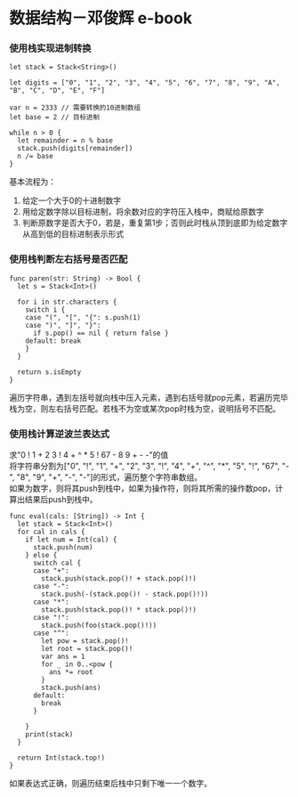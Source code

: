 # 数据结构－邓俊辉 e-book
### 使用栈实现进制转换
    let stack = Stack<String>()

    let digits = ["0", "1", "2", "3", "4", "5", "6", "7", "8", "9", "A", "B", "C", "D", "E", "F"]
    
    var n = 2333 // 需要转换的10进制数组
    let base = 2 // 目标进制
    
    while n > 0 {
      let remainder = n % base
      stack.push(digits[remainder])
      n /= base
    }
    
基本流程为：

1. 给定一个大于0的十进制数字
2. 用给定数字除以目标进制，将余数对应的字符压入栈中，商赋给原数字
3. 判断原数字是否大于0，若是，重复第1步；否则此时栈从顶到底即为给定数字从高到低的目标进制表示形式

### 使用栈判断左右括号是否匹配
    func paren(str: String) -> Bool {
      let s = Stack<Int>()
      
      for i in str.characters {
        switch i {
        case "(", "[", "{": s.push(1)
        case ")", "]", "}":
          if s.pop() == nil { return false }
        default: break
        }
      }
      
      return s.isEmpty
    }
    
遍历字符串，遇到左括号就向栈中压入元素，遇到右括号就pop元素，若遍历完毕栈为空，则左右括号匹配。若栈不为空或某次pop时栈为空，说明括号不匹配。

### 使用栈计算逆波兰表达式
求"0 ! 1 + 2 3 ! 4 + ^ * 5 ! 67 - 8 9 + - -"的值  
将字符串分割为["0", "!", "1", "+", "2", "3", "!", "4", "+", "^", "*", "5", "!", "67", "-", "8", "9", "+", "-", "-"]的形式，遍历整个字符串数组。  
如果为数字，则将其push到栈中，如果为操作符，则将其所需的操作数pop，计算出结果后push到栈中。

    func eval(cals: [String]) -> Int {
      let stack = Stack<Int>()
      for cal in cals {
        if let num = Int(cal) {
          stack.push(num)
        } else {
          switch cal {
          case "+":
            stack.push(stack.pop()! + stack.pop()!)
          case "-":
            stack.push(-(stack.pop()! - stack.pop()!))
          case "*":
            stack.push(stack.pop()! * stack.pop()!)
          case "!":
            stack.push(foo(stack.pop()!))
          case "^":
            let pow = stack.pop()!
            let root = stack.pop()!
            var ans = 1
            for _ in 0..<pow {
              ans *= root
            }
            stack.push(ans)
          default:
            break
          }
          
        }
        print(stack)
      }
      
      return Int(stack.top!)
    }

如果表达式正确，则遍历结束后栈中只剩下唯一一个数字。